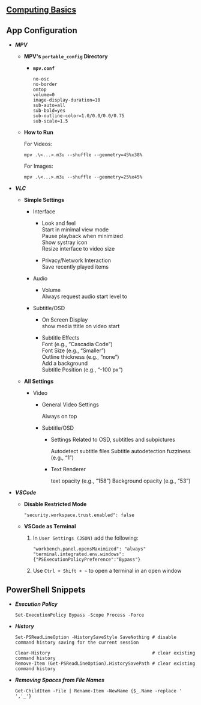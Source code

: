 
## [Computing Basics](https://archive.org/details/computing-basics)  

## App Configuration

* **_MPV_**  

  * **MPV's `portable_config` Directory**  
    
    * **`mpv.conf`**  
          
          no-osc  
          no-border   
          ontop   
          volume=0  
          image-display-duration=10   
          sub-auto=all  
          sub-bold=yes  
          sub-outline-color=1.0/0.0/0.0/0.75  
          sub-scale=1.5  
    
  * **How to Run**  

    For Videos:  
           
        mpv .\<...>.m3u --shuffle --geometry=45%x38%  
     
    For Images:    
        
        mpv .\<...>.m3u --shuffle --geometry=25%x45%  

* **_VLC_**  

  * **Simple Settings**

    * Interface  
      
      * Look and feel  
        Start in minimal view mode  
        Pause playback when minimized  
        Show systray icon  
        Resize interface to video size  
        
      * Privacy/Network Interaction  
        Save recently played items  
     
    * Audio  
           
      * Volume  
        Always request audio start level to  
 
    * Subtitle/OSD  
      * On Screen Display  
        show media ttitle on video start  
        
      * Subtitle Effects  
        Font (e.g., “Cascadia Code”)  
        Font Size (e.g., “Smaller”)  
        Outline thickness (e.g., “none”)  
        Add a background   
        Subtitle Position (e.g., “-100 px”)  

  * **All Settings**   

    * Video

      * General Video Settings  

        Always on top
        
      * Subtitle/OSD

        * Settings Related to OSD, subtitles and subpictures
     
          Autodetect subtitle files
          Subtitle autodetection fuzziness (e.g., “1”)
          
        * Text Renderer  

          text opacity (e.g., “158”)
          Background opacity (e.g., “53”)

* **_VSCode_**  

  * **Disable Restricted Mode**  

        "security.workspace.trust.enabled": false  
  
  * **VSCode as Terminal**  
    
    1. In `User Settings (JSON)` add the following:
       
           "workbench.panel.opensMaximized": "always"  
           "terminal.integrated.env.windows":{"PSExecutionPolicyPreference":"Bypass"}      

    2. Use `Ctrl + Shift + ~` to open a terminal in an open window 

## PowerShell Snippets

* **_Execution Policy_**  
    
      Set-ExecutionPolicy Bypass -Scope Process -Force
    
* **_History_**  
        
      Set-PSReadLineOption -HistorySaveStyle SaveNothing # disable command history saving for the current session
        
      Clear-History                                      # clear existing command history
      Remove-Item (Get-PSReadLineOption).HistorySavePath # clear existing command history
    
* **_Removing Spaces from File Names_**  
    
      Get-ChildItem -File | Rename-Item -NewName {$_.Name -replace ' ','_'}

